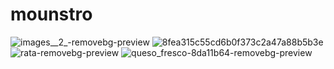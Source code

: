# mounstro
![images__2_-removebg-preview](https://github.com/user-attachments/assets/cd67f513-822b-4700-9258-08771664bde5)
![8fea315c55cd6b0f373c2a47a88b5b3e](https://github.com/user-attachments/assets/679aa072-281a-4e9e-bb61-b3a8747838e6)
![rata-removebg-preview](https://github.com/user-attachments/assets/c8f5fadd-84d6-4d0c-b89c-059987845d05)
![queso_fresco-8da11b64-removebg-preview](https://github.com/user-attachments/assets/9686e04e-14c2-45d5-bd52-9d4737da7adf)
